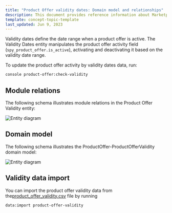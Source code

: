 ```yaml
---
title: "Product Offer validity dates: Domain model and relationships"
description: This document provides reference information about Marketplace Product Offer validity dates in the Spryker Marketplace.
template: concept-topic-template
last_updated: Jun 9, 2023
---
```


Validity dates define the date range when a product offer is active. The Validity Dates entity manipulates the product offer activity field (`spy_product_offer.is_active`),
activating and deactivating it based on the validity date range.

To update the product offer activity by validity dates data, run:

```bash
console product-offer:check-validity
```

## Module relations

The following schema illustrates module relations in the Product Offer Validity entity:

![Entity diagram](https://confluence-connect.gliffy.net/embed/image/c49ca6db-3655-4d86-bdb1-ed05d2e1e721.png?utm_medium=live&utm_source=custom)


## Domain model
The following schema illustrates the ProductOffer-ProductOfferValidity domain model:

![Entity diagram](https://confluence-connect.gliffy.net/embed/image/b20c2abe-77c4-4c33-b361-48034e64dc7b.png?utm_medium=live&utm_source=custom)

## Validity data import

You can import the product offer validity data from the[product_offer_validity.csv](/docs/pbc/all/offer-management/{{site.version}}/marketplace/import-and-export-data/import-file-details-product-offer-validity.csv.html) file by running

```bash
data:import product-offer-validity
```
